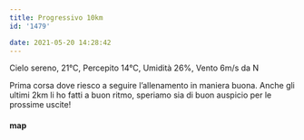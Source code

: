 ```yaml
---
title: Progressivo 10km
id: '1479'

date: 2021-05-20 14:28:42
---
```


Cielo sereno, 21°C, Percepito 14°C, Umidità 26%, Vento 6m/s da N

Prima corsa dove riesco a seguire l’allenamento in maniera buona. Anche gli ultimi 2km li ho fatti a buon ritmo, speriamo sia di buon auspicio per le prossime uscite!

<!-- ![image](/images/2021/08/20210520-activity-map_hu56668ce622432710d4b7ef302b24954a_91978_700x0_resize_box_3.png) -->

#### map
